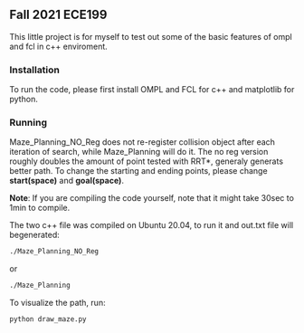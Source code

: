 ## Fall 2021 ECE199 
This little project is for myself to test out some of the basic features of ompl and fcl in c++ enviroment.   
### Installation
To run the code, please first install OMPL and FCL for c++ and matplotlib for python.
### Running
Maze_Planning_NO_Reg does not re-register collision object after each iteration of search,
while Maze_Planning will do it. The no reg version roughly doubles the amount of point tested with RRT*, generaly generats better path. To change the starting and ending points, please change **start(space)**
and **goal(space)**.

**Note**: If you are compiling the code yourself, note that it might take 30sec to 1min to compile. 
  
The two c++ file was compiled on Ubuntu 20.04, to run it and out.txt file will begenerated: 
```bash
./Maze_Planning_NO_Reg
```
or 
```bash
./Maze_Planning
```
To visualize the path, run:
```bash
python draw_maze.py
```
